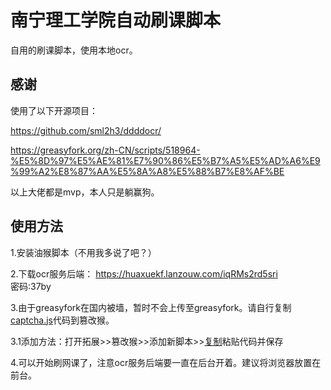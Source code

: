 # 南宁理工学院自动刷课脚本

自用的刷课脚本，使用本地ocr。

## 感谢

使用了以下开源项目：

https://github.com/sml2h3/ddddocr/


https://greasyfork.org/zh-CN/scripts/518964-%E5%8D%97%E5%AE%81%E7%90%86%E5%B7%A5%E5%AD%A6%E9%99%A2%E8%87%AA%E5%8A%A8%E5%88%B7%E8%AF%BE

以上大佬都是mvp，本人只是躺赢狗。

## 使用方法

1.安装油猴脚本（不用我多说了吧？）

2.下载ocr服务后端：
https://huaxuekf.lanzouw.com/iqRMs2rd5sri  
密码:37by

3.由于greasyfork在国内被墙，暂时不会上传至greasyfork。请自行复制[captcha.js](https://github.com/cacaview/nanning_university_auto_course/blob/master/captcha.js)代码到篡改猴。

3.1添加方法：打开拓展>>篡改猴>>添加新脚本>>[复制](https://github.com/cacaview/nanning_university_auto_course/blob/master/captcha.js)粘贴代码并保存

4.可以开始刷网课了，注意ocr服务后端要一直在后台开着。建议将浏览器放置在前台。
